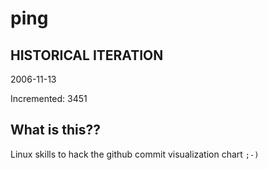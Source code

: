 # ping

## HISTORICAL ITERATION
2006-11-13

Incremented: 3451

## What is this?? 
Linux skills to hack the github commit visualization chart `;-)`
